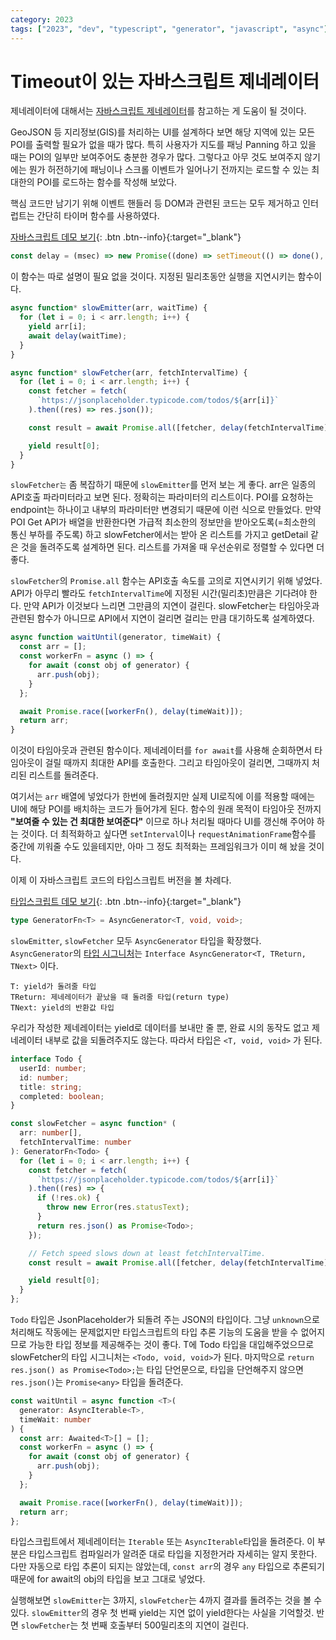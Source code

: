```yaml
---
category: 2023
tags: ["2023", "dev", "typescript", "generator", "javascript", "async"]
---
```


# Timeout이 있는 자바스크립트 제네레이터

제네레이터에 대해서는 [자바스크립트 제네레이터](/2023/JavaScript-Generator)를 참고하는 게 도움이 될 것이다.

GeoJSON 등 지리정보(GIS)를 처리하는 UI를 설계하다 보면 해당 지역에 있는 모든 POI를 출력할 필요가 없을 때가 많다. 특히 사용자가 지도를 패닝 Panning 하고 있을 때는 POI의 일부만 보여주어도 충분한 경우가 많다. 그렇다고 아무 것도 보여주지 않기에는 뭔가 허전하기에 패닝이나 스크롤 이벤트가 일어나기 전까지는 로드할 수 있는 최대한의 POI를 로드하는 함수를 작성해 보았다.

핵심 코드만 남기기 위해 이벤트 핸들러 등 DOM과 관련된 코드는 모두 제거하고 인터럽트는 간단히 타이머 함수를 사용하였다.

[자바스크립트 데모 보기](https://codesandbox.io/s/timeout-generator-y6okhw?file=/src/index.js){: .btn .btn--info}{:target="\_blank"}

```javascript
const delay = (msec) => new Promise((done) => setTimeout(() => done(), msec));
```

이 함수는 따로 설명이 필요 없을 것이다. 지정된 밀리초동안 실행을 지연시키는 함수이다.

```javascript
async function* slowEmitter(arr, waitTime) {
  for (let i = 0; i < arr.length; i++) {
    yield arr[i];
    await delay(waitTime);
  }
}

async function* slowFetcher(arr, fetchIntervalTime) {
  for (let i = 0; i < arr.length; i++) {
    const fetcher = fetch(
      `https://jsonplaceholder.typicode.com/todos/${arr[i]}`
    ).then((res) => res.json());

    const result = await Promise.all([fetcher, delay(fetchIntervalTime)]);

    yield result[0];
  }
}
```

`slowFetcher는` 좀 복잡하기 때문에 `slowEmitter`를 먼저 보는 게 좋다.
arr은 일종의 API호출 파라미터라고 보면 된다. 정확히는 파라미터의 리스트이다. POI를 요청하는 endpoint는 하나이고 내부의 파라미터만 변경되기 때문에 이런 식으로 만들었다. 만약 POI Get API가 배열을 반환한다면 가급적 최소한의 정보만을 받아오도록(=최소한의 통신 부하를 주도록) 하고 slowFetcher에서는 받아 온 리스트를 가지고 getDetail 같은 것을 돌려주도록 설계하면 된다. 리스트를 가져올 때 우선순위로 정렬할 수 있다면 더 좋다.

`slowFetcher`의 `Promise.all` 함수는 API호출 속도를 고의로 지연시키기 위해 넣었다. API가 아무리 빨라도 `fetchIntervalTime`에 지정된 시간(밀리초)만큼은 기다려야 한다. 만약 API가 이것보다 느리면 그만큼의 지연이 걸린다. slowFetcher는 타임아웃과 관련된 함수가 아니므로 API에서 지연이 걸리면 걸리는 만큼 대기하도록 설계하였다.

```javascript
async function waitUntil(generator, timeWait) {
  const arr = [];
  const workerFn = async () => {
    for await (const obj of generator) {
      arr.push(obj);
    }
  };

  await Promise.race([workerFn(), delay(timeWait)]);
  return arr;
}
```

이것이 타임아웃과 관련된 함수이다. 제네레이터를 `for await`를 사용해 순회하면서 타임아웃이 걸릴 때까지 최대한 API를 호출한다. 그리고 타임아웃이 걸리면, 그때까지 처리된 리스트를 돌려준다.

여기서는 `arr` 배열에 넣었다가 한번에 돌려줬지만 실제 UI로직에 이를 적용할 때에는 UI에 해당 POI를 배치하는 코드가 들어갸게 된다. 함수의 원래 목적이 타임아웃 전까지 **"보여줄 수 있는 건 최대한 보여준다"** 이므로 하나 처리될 때마다 UI를 갱신해 주어야 하는 것이다. 더 최적화하고 싶다면 `setInterval`이나 `requestAnimationFrame`함수를 중간에 끼워줄 수도 있을테지만, 아마 그 정도 최적화는 프레임워크가 이미 해 놨을 것이다.

이제 이 자바스크립트 코드의 타입스크립트 버전을 볼 차례다.

[타입스크립트 데모 보기](https://codesandbox.io/s/timeout-generator-ts-zvzivq){: .btn .btn--info}{:target="\_blank"}

```typescript
type GeneratorFn<T> = AsyncGenerator<T, void, void>;
```

`slowEmitter`, `slowFetcher` 모두 `AsyncGenerator` 타입을 확장했다. `AsyncGenerator`의 [타입 시그니처](https://microsoft.github.io/PowerBI-JavaScript/interfaces/_node_modules_typedoc_node_modules_typescript_lib_lib_es2018_asyncgenerator_d_.asyncgenerator.html)는 `Interface AsyncGenerator<T, TReturn, TNext>` 이다.

```
T: yield가 돌려줄 타입
TReturn: 제네레이터가 끝났을 때 돌려줄 타입(return type)
TNext: yield의 반환값 타입
```

우리가 작성한 제네레이터는 yield로 데이터를 보내만 줄 뿐, 완료 시의 동작도 없고 제네레이터 내부로 값을 되돌려주지도 않는다. 따라서 타입은 `<T, void, void>` 가 된다.

```typescript
interface Todo {
  userId: number;
  id: number;
  title: string;
  completed: boolean;
}

const slowFetcher = async function* (
  arr: number[],
  fetchIntervalTime: number
): GeneratorFn<Todo> {
  for (let i = 0; i < arr.length; i++) {
    const fetcher = fetch(
      `https://jsonplaceholder.typicode.com/todos/${arr[i]}`
    ).then((res) => {
      if (!res.ok) {
        throw new Error(res.statusText);
      }
      return res.json() as Promise<Todo>;
    });

    // Fetch speed slows down at least fetchIntervalTime.
    const result = await Promise.all([fetcher, delay(fetchIntervalTime)]);

    yield result[0];
  }
};
```

`Todo` 타입은 JsonPlaceholder가 되돌려 주는 JSON의 타입이다. 그냥 `unknown`으로 처리해도 작동에는 문제없지만 타입스크립트의 타입 추론 기능의 도움을 받을 수 없어지므로 가능한 타입 정보를 제공해주는 것이 좋다. T에 Todo 타입을 대입해주었으므로 slowFetcher의 타입 시그니처는 `<Todo, void, void>`가 된다. 마지막으로 `return res.json() as Promise<Todo>;`는 타입 단언문으로, 타입을 단언해주지 않으면 `res.json()`는 `Promise<any>` 타입을 돌려준다.

```typescript
const waitUntil = async function <T>(
  generator: AsyncIterable<T>,
  timeWait: number
) {
  const arr: Awaited<T>[] = [];
  const workerFn = async () => {
    for await (const obj of generator) {
      arr.push(obj);
    }
  };

  await Promise.race([workerFn(), delay(timeWait)]);
  return arr;
};
```

타입스크립트에서 제네레이터는 `Iterable` 또는 `AsyncIterable`타입을 돌려준다. 이 부분은 타입스크립트 컴파일러가 알려준 대로 타입을 지정한거라 자세히는 알지 못한다. 다만 자동으로 타입 추론이 되지는 않았는데, `const arr`의 경우 `any` 타입으로 추론되기 때문에 for await의 obj의 타입을 보고 그대로 넣었다.

실행해보면 `slowEmitter`는 3까지, `slowFetcher`는 4까지 결과를 돌려주는 것을 볼 수 있다. `slowEmitter`의 경우 첫 번째 yield는 지연 없이 yield한다는 사실을 기억할것. 반면 `slowFetcher`는 첫 번째 호출부터 500밀리초의 지연이 걸린다.
